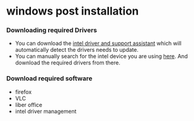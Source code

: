 # windows post installation

### Downloading required Drivers

- You can download the [intel driver and support assistant](https://www.intel.com/content/www/us/en/support/detect.html) which will automatically detect the drivers needs to update.
- You can manually search for the intel device you are using [here](https://www.intel.com/content/www/us/en/download-center/home.html). And download the required drivers from there.

### Download required software

- firefox
- VLC
- liber office
- intel driver management
